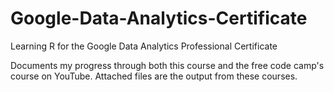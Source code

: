 # Google-Data-Analytics-Certificate
Learning R for the Google Data Analytics Professional Certificate

Documents my progress through both this course and the free code camp's course on YouTube. 
Attached files are the output from these courses.
